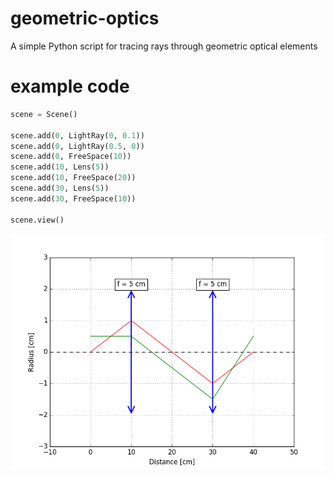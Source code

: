 # geometric-optics
A simple Python script for tracing rays through geometric optical elements

# example code
```python
scene = Scene()

scene.add(0, LightRay(0, 0.1))
scene.add(0, LightRay(0.5, 0))
scene.add(0, FreeSpace(10))
scene.add(10, Lens(5))
scene.add(10, FreeSpace(20))
scene.add(30, Lens(5))
scene.add(30, FreeSpace(10))
    
scene.view()
```
![example.png](./example.png)